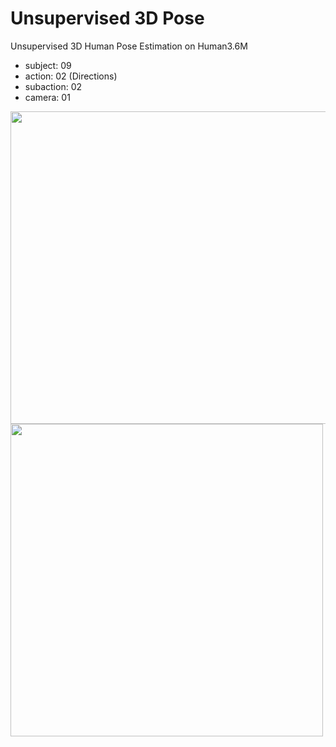 # Unsupervised 3D Pose

Unsupervised 3D Human Pose Estimation on Human3.6M

- subject: 09 
- action: 02 (Directions) 
- subaction: 02 
- camera: 01

<img width="525" height="500" src="https://github.com/lyuheng/unsupervised_3d_pose/blob/master/final.gif"/>

<img width="500" height="500" src="https://github.com/lyuheng/unsupervised_3d_pose/blob/master/video.gif"/>
